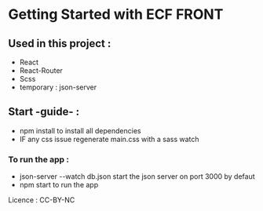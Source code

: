 # Getting Started with ECF FRONT

## Used in this project :

- React
- React-Router
- Scss
- temporary : json-server

## Start -guide- :

- npm install to install all dependencies
- IF any css issue regenerate main.css with a sass watch

### To run the app :

- json-server --watch db.json
  start the json server on port 3000 by defaut
- npm start
  to run the app

Licence : CC-BY-NC
